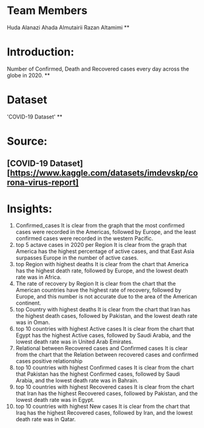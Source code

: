 # Team Members
Huda  Alanazi
Ahada Almutairii
Razan Altamimi
**
# Introduction:
Number of Confirmed, Death and Recovered cases every day across the globe in 2020.
**
# Dataset
'COVID-19 Dataset'
**
# Source: 
[COVID-19 Dataset] [https://www.kaggle.com/datasets/imdevskp/corona-virus-report]
--
# Insights:
1. Confirmed_cases
 It is clear from the graph that the most confirmed cases were recorded in the Americas, followed by Europe, and the least confirmed cases were recorded in the western Pacific.
2. top 5 actave cases in 2020 per Region
 It is clear from the graph that America has the highest percentage of active cases, and that East Asia surpasses Europe in the number of active cases.
3. top Region with highest deaths
It is clear from the chart that America has the highest death rate, followed by Europe, and the lowest death rate was in Africa.
4. The rate of recovery by Region
It is clear from the chart that the American countries have the highest rate of recovery, followed by Europe, and this number is not accurate due to the area of the American continent.
5. top Country with highest deaths
It is clear from the chart that Iran has the highest death cases, followed by Pakistan, and the lowest death rate was in Oman.
6. top 10 countries with highest Active cases
It is clear from the chart that Egypt has the highest Active cases, followed by Saudi Arabia, and the lowest death rate was in United Arab Emirates.
7. Relational between Recovered cases and Confirmed cases
It is clear from the chart that the Relation between recovered cases and confirmed cases positive relationship
8. top 10 countries with highest Confirmed cases
It is clear from the chart that Pakistan has the highest Confirmed cases, followed by Saudi Arabia, and the lowest death rate was in Bahrain.
9. top 10 countries with highest Recovered cases
It is clear from the chart that Iran has the highest Recovered cases, followed by Pakistan, and the lowest death rate was in Egypt.
10. top 10 countries with highest New cases
It is clear from the chart that Iraq has the highest Recovered cases, followed by Iran, and the lowest death rate was in Qatar.
